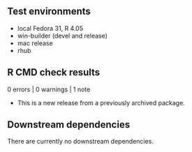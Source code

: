 ## Test environments
* local Fedora 31, R 4.05
* win-builder (devel and release)
* mac release
* rhub

## R CMD check results

0 errors | 0 warnings | 1 note

* This is a new release from a previously archived package.

## Downstream dependencies
There are currently no downstream dependencies.
